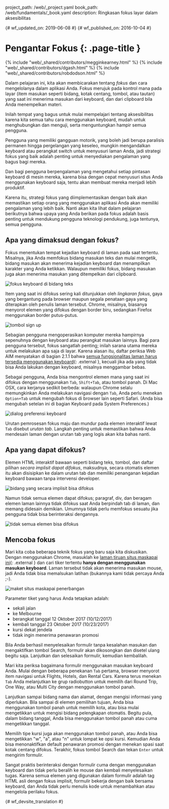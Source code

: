 project_path: /web/_project.yaml
book_path: /web/fundamentals/_book.yaml
description: Ringkasan fokus layar dalam aksesibilitas


{# wf_updated_on: 2019-06-08 #}
{# wf_published_on: 2016-10-04 #}

# Pengantar Fokus {: .page-title }

{% include "web/_shared/contributors/megginkearney.html" %}
{% include "web/_shared/contributors/dgash.html" %}
{% include "web/_shared/contributors/robdodson.html" %}



Dalam pelajaran ini, kita akan membicarakan tentang *fokus* dan cara mengelolanya dalam
aplikasi Anda. Fokus merujuk pada kontrol mana pada layar (item masukan seperti
bidang, kotak centang, tombol, atau tautan) yang saat ini menerima masukan dari keyboard,
dan dari clipboard bila Anda menempelkan materi.

Inilah tempat yang bagus untuk mulai mempelajari tentang aksesibilitas karena kita semua tahu
cara menggunakan keyboard, mudah untuk menghubungkan dan menguji, serta menguntungkan
hampir semua pengguna.

Pengguna yang memiliki gangguan motorik, yang boleh jadi berupa paralisis permanen hingga
pergelangan yang keseleo, mungkin mengandalkan keyboard atau perangkat switch untuk menyusuri
laman Anda, jadi strategi fokus yang baik adalah penting untuk menyediakan
pengalaman yang bagus bagi mereka.

Dan bagi pengguna berpengalaman yang mengetahui setiap pintasan keyboard di mesin mereka, karena
bisa dengan cepat menyusuri situs Anda menggunakan keyboard saja, tentu akan
membuat mereka menjadi lebih produktif.

Karena itu, strategi fokus yang diimplementasikan dengan baik akan memastikan setiap orang yang menggunakan
aplikasi Anda akan memiliki pengalaman yang lebih baik. Nanti akan kita lihat dalam pelajaran berikutnya bahwa
upaya yang Anda berikan pada fokus adalah basis penting untuk mendukung
pengguna teknologi pendukung, juga tentunya, semua pengguna.

## Apa yang dimaksud dengan fokus?

Fokus menentukan tempat kejadian keyboard di laman pada saat tertentu. Misalnya,
jika Anda memfokus bidang masukan teks dan mulai mengetik, bidang masukan
akan menerima kejadian keyboard dan menampilkan karakter yang Anda ketikkan. Walaupun memiliki
fokus, bidang masukan juga akan menerima masukan yang ditempelkan dari clipboard.

![fokus keyboard di bidang teks](imgs/keyboard-focus.png)

Item yang saat ini difokus sering kali ditunjukkan oleh *lingkaran fokus*, gaya yang
bergantung pada browser maupun segala penataan gaya yang
diterapkan oleh penulis laman tersebut. Chrome, misalnya, biasanya menyorot elemen yang difokus dengan
border biru, sedangkan Firefox menggunakan border putus-putus.

![tombol sign up](imgs/sign-up.png)

Sebagian pengguna mengoperasikan komputer mereka hampirnya sepenuhnya dengan keyboard atau
perangkat masukan lainnya. Bagi para pengguna tersebut, fokus sangatlah penting; inilah sarana utama mereka untuk
melakukan apa saja di layar. Karena alasan itu, daftar periksa Web AIM menyatakan
di bagian 2.1.1 bahwa [semua fungsionalitas laman harus tersedia menggunakan
keyboard](https://webaim.org/standards/wcag/checklist#sc2.1.1){: .external },
kecuali jika ada yang tidak bisa Anda lakukan dengan keyboard, misalnya menggambar bebas.

Sebagai pengguna, Anda bisa mengontrol elemen mana yang saat ini difokus dengan menggunakan `Tab`,
`Shift+Tab`, atau tombol panah. Di Mac OSX, cara kerjanya sedikit berbeda:
walaupun Chrome selalu memungkinkan Anda melakukan navigasi dengan `Tab`, Anda perlu menekan `Option+Tab`
untuk mengubah fokus di browser lain seperti Safari. (Anda bisa mengubah setelan ini
di bagian Keyboard pada System Preferences.)

![dialog preferensi keyboard](imgs/system-prefs2.png)

Urutan pemrosesan fokus maju dan mundur pada elemen interaktif
lewat `Tab` disebut *urutan tab*. Langkah penting untuk memastikan bahwa
Anda mendesain laman dengan urutan tab yang logis
akan kita bahas nanti.

## Apa yang dapat difokus?

Elemen HTML interaktif bawaan seperti bidang teks, tombol, dan daftar pilihan
*secara implisit dapat difokus*, maksudnya, secara otomatis elemen itu akan disisipkan
ke dalam urutan tab dan memiliki penanganan kejadian keyboard bawaan tanpa intervensi developer.

![bidang yang secara implisit bisa difokus](imgs/implicitly-focused.png)

Namun tidak semua elemen dapat difokus; paragraf, div, dan beragam elemen laman
lainnya tidak difokus saat Anda berpindah tab di laman, dan memang didesain demikian.
Umumnya tidak perlu memfokus sesuatu jika pengguna tidak bisa berinteraksi dengannya.

![tidak semua elemen bisa difokus](imgs/not-all-elements.png)

## Mencoba fokus

Mari kita coba beberapa teknik fokus yang baru saja kita diskusikan. Dengan
menggunakan Chrome, masuklah ke [laman tiruan situs
maskapai ini](http://udacity.github.io/ud891/lesson2-focus/01-basic-form/){: .external }
dan cari tiker tertentu **hanya dengan menggunakan masukan keyboard**. Laman tersebut tidak akan
menerima masukan mouse, jadi Anda tidak bisa memalsukan latihan (bukannya kami tidak percaya Anda
;-).

![maket situs maskapai penerbangan](imgs/airlinesite2.png)

Parameter tiket yang harus Anda tetapkan adalah:

 - sekali jalan
 - ke Melbourne
 - berangkat tanggal 12 Oktober 2017 (10/12/2017)
 - kembali tanggal 23 Oktober 2017 (10/23/2017)
 - kursi dekat jendela
 - tidak ingin menerima penawaran promosi

Bila Anda berhasil menyelesaikan formulir tanpa kesalahan masukan dan mengaktifkan tombol
Search, formulir akan dikosongkan dan disetel ulang begitu saja. Lanjutkan dan selesaikan
formulir, kemudian kembalilah.

Mari kita periksa bagaimana formulir menggunakan masukan keyboard Anda. Mulai dengan
beberapa penekanan `Tab` pertama, browser menyorot item navigasi untuk Flights,
Hotels, dan Rental Cars. Karena terus menekan `Tab` Anda melanjutkan ke
grup radiobutton untuk memilih dari Round Trip, One Way, atau Multi City
dengan menggunakan tombol panah.

Lanjutkan sampai bidang nama dan alamat, dengan mengisi informasi
yang diperlukan. Bila sampai di elemen pemilihan tujuan, Anda bisa menggunakan
tombol panah untuk memilih kota, atau bisa mulai mengetikkan untuk mengisi bidang pelengkapan otomatis.
Begitu pula, dalam bidang tanggal, Anda bisa menggunakan tombol panah atau cuma mengetikkan tanggal.

Memilih tipe kursi juga akan menggunakan tombol panah, atau Anda bisa mengetikkan "w", "a",
atau "n" untuk lompat ke opsi kursi. Kemudian Anda bisa menonaktifkan default penawaran promosi
dengan menekan spasi saat kotak centang difokus. Terakhir, fokus
tombol Search dan tekan `Enter` untuk mengirim formulir.

Sangat praktis berinteraksi dengan formulir cuma dengan menggunakan keyboard
dan tidak perlu beralih ke mouse dan kembali menyelesaikan tugas. Karena semua elemen yang
digunakan dalam formulir adalah tag HTML asli dengan fokus implisit, formulir bekerja dengan baik
bersama keyboard, dan Anda tidak perlu menulis kode untuk menambahkan atau mengelola
perilaku fokus.



{# wf_devsite_translation #}
